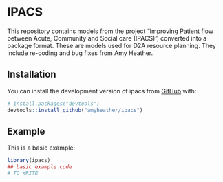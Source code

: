 
<!-- README.md is generated from README.Rmd. Please edit that file -->

# IPACS

<!-- badges: start -->
<!-- badges: end -->

This repository contains models from the project “Improving Patient flow
between Acute, Community and Social care (IPACS)”, converted into a
package format. These are models used for D2A resource planning. They
include re-coding and bug fixes from Amy Heather.

## Installation

You can install the development version of ipacs from
[GitHub](https://github.com/) with:

``` r
# install.packages("devtools")
devtools::install_github("amyheather/ipacs")
```

## Example

This is a basic example:

``` r
library(ipacs)
## basic example code
# TO WRITE
```
